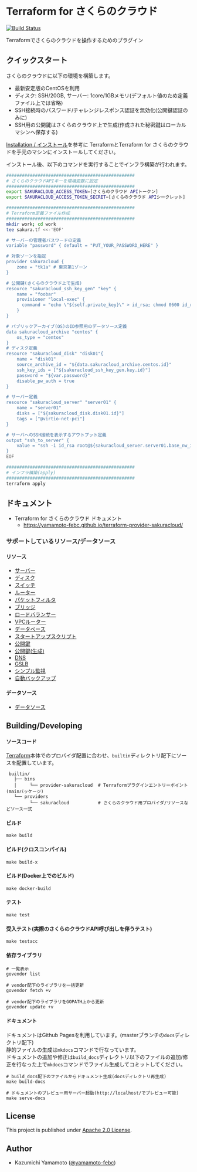 # Terraform for さくらのクラウド

[![Build Status](https://travis-ci.org/yamamoto-febc/terraform-provider-sakuracloud.svg?branch=master)](https://travis-ci.org/yamamoto-febc/terraform-provider-sakuracloud)

Terraformでさくらのクラウドを操作するためのプラグイン

## クイックスタート

さくらのクラウドに以下の環境を構築します。

  - 最新安定版のCentOSを利用
  - ディスク: SSH/20GB, サーバー: 1core/1GBメモリ(デフォルト値のため定義ファイル上では省略)
  - SSH接続時のパスワード/チャレンジレスポンス認証を無効化(公開鍵認証のみに)
  - SSH用の公開鍵はさくらのクラウド上で生成(作成された秘密鍵はローカルマシンへ保存する)

[Installation / インストール](https://yamamoto-febc.github.io/terraform-provider-sakuracloud/installation/)を参考に
TerraformとTerraform for さくらのクラウドを手元のマシンにインストールしてください。

インストール後、以下のコマンドを実行することでインフラ構築が行われます。

```bash
#################################################
# さくらのクラウドAPIキーを環境変数に設定
#################################################
export SAKURACLOUD_ACCESS_TOKEN=[さくらのクラウド APIトークン]
export SAKURACLOUD_ACCESS_TOKEN_SECRET=[さくらのクラウド APIシークレット]

#################################################
# Terraform定義ファイル作成
#################################################
mkdir work; cd work
tee sakura.tf <<-'EOF'

# サーバーの管理者パスワードの定義
variable "password" { default = "PUT_YOUR_PASSWORD_HERE" }

# 対象ゾーンを指定
provider sakuracloud {
    zone = "tk1a" # 東京第1ゾーン 
}

# 公開鍵(さくらのクラウド上で生成)
resource "sakuracloud_ssh_key_gen" "key" {
    name = "foobar"
    provisioner "local-exec" {
      command = "echo \"${self.private_key}\" > id_rsa; chmod 0600 id_rsa"
    }
}

# パブリックアーカイブ(OS)のID参照用のデータソース定義
data sakuracloud_archive "centos" {
    os_type = "centos"
}
# ディスク定義
resource "sakuracloud_disk" "disk01"{
    name = "disk01"
    source_archive_id = "${data.sakuracloud_archive.centos.id}"
    ssh_key_ids = ["${sakuracloud_ssh_key_gen.key.id}"]
    password = "${var.password}"
    disable_pw_auth = true
}

# サーバー定義
resource "sakuracloud_server" "server01" {
    name = "server01"
    disks = ["${sakuracloud_disk.disk01.id}"]
    tags = ["@virtio-net-pci"]
}

# サーバへのSSH接続を表示するアウトプット定義
output "ssh_to_server" {
    value = "ssh -i id_rsa root@${sakuracloud_server.server01.base_nw_ipaddress}"
}
EOF

#################################################
# インフラ構築(apply)
#################################################
terraform apply
```

## ドキュメント

* Terraform for さくらのクラウド ドキュメント
    * https://yamamoto-febc.github.io/terraform-provider-sakuracloud/

### サポートしているリソース/データソース

#### リソース
  - [サーバー](https://yamamoto-febc.github.io/terraform-provider-sakuracloud/configuration/resources/server/)
  - [ディスク](https://yamamoto-febc.github.io/terraform-provider-sakuracloud//configuration/resources/disk/)
  - [スイッチ](https://yamamoto-febc.github.io/terraform-provider-sakuracloud//configuration/resources/switch/)
  - [ルーター](https://yamamoto-febc.github.io/terraform-provider-sakuracloud//configuration/resources/internet/)
  - [パケットフィルタ](https://yamamoto-febc.github.io/terraform-provider-sakuracloud/configuration/resources/packet_filter/)
  - [ブリッジ](https://yamamoto-febc.github.io/terraform-provider-sakuracloud/configuration/resources/bridge/)
  - [ロードバランサー](https://yamamoto-febc.github.io/terraform-provider-sakuracloud/configuration/resources/load_balancer/)
  - [VPCルーター](https://yamamoto-febc.github.io/terraform-provider-sakuracloud/configuration/resources/vpc_router/)
  - [データベース](https://yamamoto-febc.github.io/terraform-provider-sakuracloud/configuration/resources/database/)
  - [スタートアップスクリプト](https://yamamoto-febc.github.io/terraform-provider-sakuracloud/configuration/resources/note/)
  - [公開鍵](https://yamamoto-febc.github.io/terraform-provider-sakuracloud/configuration/resources/ssh_key/)
  - [公開鍵(生成)](https://yamamoto-febc.github.io/terraform-provider-sakuracloud/configuration/resources/ssh_key_gen/)
  - [DNS](https://yamamoto-febc.github.io/terraform-provider-sakuracloud/configuration/resources/dns/)
  - [GSLB](https://yamamoto-febc.github.io/terraform-provider-sakuracloud/configuration/resources/gslb/)
  - [シンプル監視](https://yamamoto-febc.github.io/terraform-provider-sakuracloud/configuration/resources/simple_monitor/)
  - [自動バックアップ](https://yamamoto-febc.github.io/terraform-provider-sakuracloud/configuration/resources/auto_backup/)

#### データソース
  - [データソース](http://yamamoto-febc.github.io/terraform-provider-sakuracloud/configuration/resources/data_resource/)


## Building/Developing

#### ソースコード
    
[Terraform](https://github.com/hashicorp/terraform)本体でのプロバイダ配置に合わせ、`builtin`ディレクトリ配下にソースを配置しています。
    
     builtin/
       ├── bins
       │     └── provider-sakuracloud  # Terraformプラグインエントリーポイント(mainパッケージ)
       └── providers
             └── sakuracloud           # さくらのクラウド用プロバイダ/リソースなどソース一式

#### ビルド

    make build
    
#### ビルド(クロスコンパイル)

    make build-x
    
#### ビルド(Docker上でのビルド)

    make docker-build
    
#### テスト

    make test
    
#### 受入テスト(実際のさくらのクラウドAPI呼び出しを伴うテスト)

    make testacc
    
#### 依存ライブラリ

    # 一覧表示
    govendor list
    
    # vendor配下のライブラリを一括更新
    govendor fetch +v

    # vendor配下のライブラリをGOPATH上から更新
    govendor update +v

#### ドキュメント

ドキュメントはGithub Pagesを利用しています。(masterブランチの`docs`ディレクトリ配下)  
静的ファイルの生成は`mkdocs`コマンドで行なっています。  
ドキュメントの追加や修正は`build_docs`ディレクトリ以下のファイルの追加/修正を行なった上で`mkdocs`コマンドでファイル生成してコミットしてください。

    # build_docs配下のファイルからドキュメント生成(docsディレクトリ再生成)
    make build-docs
    
    # ドキュメントのプレビュー用サーバー起動(http://localhost/でプレビュー可能)
    make serve-docs

## License

  This project is published under [Apache 2.0 License](LICENSE).

## Author

  * Kazumichi Yamamoto ([@yamamoto-febc](https://github.com/yamamoto-febc))
